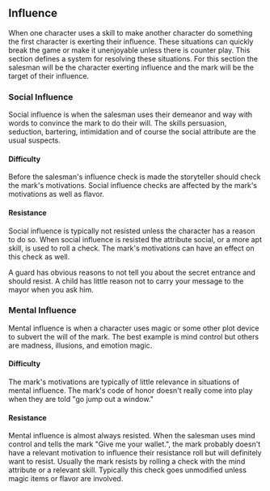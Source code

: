 ## Influence

When one character uses a skill to make another character do something the first character is exerting their influence. These situations can quickly break the game or make it unenjoyable unless there is counter play. This section defines a system for resolving these situations. For this section the salesman will be the character exerting influence and the mark will be the target of their influence.

### Social Influence

Social influence is when the salesman uses their demeanor and way with words to convince the mark to do their will. The skills persuasion, seduction, bartering, intimidation and of course the social attribute are the usual suspects.

#### Difficulty

Before the salesman's influence check is made the storyteller should check the mark's motivations. Social influence checks are affected by the mark's motivations as well as flavor.

#### Resistance

Social influence is typically not resisted unless the character has a reason to do so. When social influence is resisted the attribute social, or a more apt skill, is used to roll a check. The mark's motivations can have an effect on this check as well.

A guard has obvious reasons to not tell you about the secret entrance and should resist. A child has little reason not to carry your message to the mayor when you ask him.

### Mental Influence

Mental influence is when a character uses magic or some other plot device to subvert the will of the mark. The best example is mind control but others are madness, illusions, and emotion magic.

#### Difficulty

The mark's motivations are typically of little relevance in situations of mental influence. The mark's code of honor doesn't really come into play when they are told "go jump out a window."

#### Resistance

Mental influence is almost always resisted. When the salesman uses mind control and tells the mark "Give me your wallet.", the mark probably doesn't have a relevant motivation to influence their resistance roll but will definitely want to resist. Usually the mark resists by rolling a check with the mind attribute or a relevant skill. Typically this check goes unmodified unless magic items or flavor are involved.
